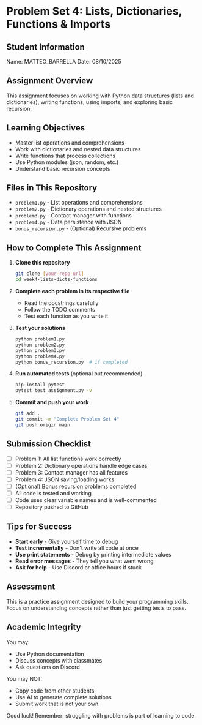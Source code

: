 # Problem Set 4: Lists, Dictionaries, Functions & Imports

## Student Information
Name: MATTEO_BARRELLA
Date: 08/10/2025

## Assignment Overview
This assignment focuses on working with Python data structures (lists and dictionaries), writing functions, using imports, and exploring basic recursion.

## Learning Objectives
- Master list operations and comprehensions
- Work with dictionaries and nested data structures
- Write functions that process collections
- Use Python modules (json, random, etc.)
- Understand basic recursion concepts

## Files in This Repository
- `problem1.py` - List operations and comprehensions
- `problem2.py` - Dictionary operations and nested structures
- `problem3.py` - Contact manager with functions
- `problem4.py` - Data persistence with JSON
- `bonus_recursion.py` - (Optional) Recursive problems

## How to Complete This Assignment

1. **Clone this repository**
   ```bash
   git clone [your-repo-url]
   cd week4-lists-dicts-functions
   ```

2. **Complete each problem in its respective file**
   - Read the docstrings carefully
   - Follow the TODO comments
   - Test each function as you write it

3. **Test your solutions**
   ```bash
   python problem1.py
   python problem2.py
   python problem3.py
   python problem4.py
   python bonus_recursion.py  # if completed
   ```

4. **Run automated tests** (optional but recommended)
   ```bash
   pip install pytest
   pytest test_assignment.py -v
   ```

5. **Commit and push your work**
   ```bash
   git add .
   git commit -m "Complete Problem Set 4"
   git push origin main
   ```

## Submission Checklist
- [ ] Problem 1: All list functions work correctly
- [ ] Problem 2: Dictionary operations handle edge cases
- [ ] Problem 3: Contact manager has all features
- [ ] Problem 4: JSON saving/loading works
- [ ] (Optional) Bonus recursion problems completed
- [ ] All code is tested and working
- [ ] Code uses clear variable names and is well-commented
- [ ] Repository pushed to GitHub

## Tips for Success
- **Start early** - Give yourself time to debug
- **Test incrementally** - Don't write all code at once
- **Use print statements** - Debug by printing intermediate values
- **Read error messages** - They tell you what went wrong
- **Ask for help** - Use Discord or office hours if stuck

## Assessment
This is a practice assignment designed to build your programming skills. Focus on understanding concepts rather than just getting tests to pass.

## Academic Integrity
You may:
- Use Python documentation
- Discuss concepts with classmates
- Ask questions on Discord

You may NOT:
- Copy code from other students
- Use AI to generate complete solutions
- Submit work that is not your own

Good luck! Remember: struggling with problems is part of learning to code.

